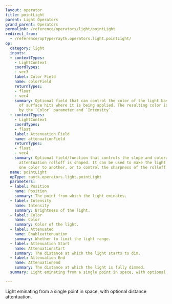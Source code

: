 ```yaml
---
layout: operator
title: pointLight
parent: Light Operators
grand_parent: Operators
permalink: /reference/operators/light/pointLight
redirect_from:
  - /reference/opType/raytk.operators.light.pointLight/
op:
  category: light
  inputs:
  - contextTypes:
    - LightContext
    coordTypes:
    - vec3
    label: Color Field
    name: colorField
    returnTypes:
    - float
    - vec4
    summary: Optional field that can control the color of the light based on the position
      of surface hits where it is being applied. The resulting color is multiplied
      by the `Color` parameter and `Intensity`.
  - contextTypes:
    - LightContext
    coordTypes:
    - float
    label: Attenuation Field
    name: attenuationField
    returnTypes:
    - float
    - vec4
    summary: Optional field/function that controls the slope and coloration of the
      attentuation rolloff is shaped. It can be used to make the light shift from
      one color to another, or to control the sharpness of the rolloff.
  name: pointLight
  opType: raytk.operators.light.pointLight
  parameters:
  - label: Position
    name: Position
    summary: The point from which the light eminates.
  - label: Intensity
    name: Intensity
    summary: Brightness of the light.
  - label: Color
    name: Color
    summary: Color of the light.
  - label: Attenuated
    name: Enableattenuation
    summary: Whether to limit the light range.
  - label: Attenuation Start
    name: Attenuationstart
    summary: The distance at which the light starts to dim.
  - label: Attenuation End
    name: Attenuationend
    summary: The distance at which the light is fully dimmed.
  summary: Light eminating from a single point in space, with optional distance attentuation.

---
```



Light eminating from a single point in space, with optional distance attentuation.